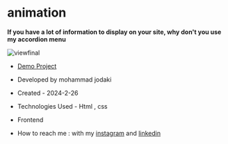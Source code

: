 ﻿# animation
**If you have a lot of information to display on your site, why don't you use my accordion menu**

![viewfinal](https://imgurl.ir/uploads/o42892_Screenshot_82.png)

- [Demo Project](https://mohammadjodaki.github.io/animation/)

- Developed by mohammad jodaki

- Created - 2024-2-26

- Technologies Used - Html , css 

- Frontend

- How to reach me : with my [instagram](https://www.instagram.com/mohammad_jodaki_web) and [linkedin](https://www.linkedin.com/in/mohammad-jodakian/)

